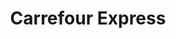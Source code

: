 ---
title: "Carrefour Express"
url: /ciudad-autonoma-de-buenos-aires/carrefour-express-avenida-rivadavia-4/
shop: comodidad
---